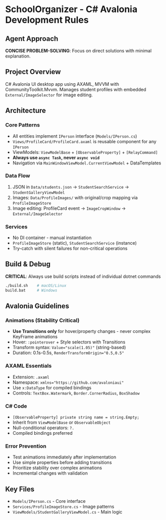 # SchoolOrganizer - C# Avalonia Development Rules

## Agent Approach
**CONCISE PROBLEM-SOLVING**: Focus on direct solutions with minimal explanation.

## Project Overview
C# Avalonia UI desktop app using AXAML, MVVM with CommunityToolkit.Mvvm. Manages student profiles with embedded `External/ImageSelector` for image editing.

## Architecture

### Core Patterns
- All entities implement `IPerson` interface (`Models/IPerson.cs`)
- `Views/ProfileCard/ProfileCard.axaml` is reusable component for any `IPerson`
- ViewModels: `ViewModelBase` + `[ObservableProperty]` + `[RelayCommand]`
- **Always use `async Task`, never `async void`**
- Navigation via `MainWindowViewModel.CurrentViewModel` + DataTemplates

### Data Flow
1. JSON in `Data/students.json` → `StudentSearchService` → `StudentGalleryViewModel`
2. Images: `Data/ProfileImages/` with original/crop mapping via `ProfileImageStore`
3. Image editing: ProfileCard event → `ImageCropWindow` → `External/ImageSelector`

### Services
- No DI container - manual instantiation
- `ProfileImageStore` (static), `StudentSearchService` (instance)
- Try-catch with silent failures for non-critical operations

## Build & Debug
**CRITICAL**: Always use build scripts instead of individual dotnet commands
```bash
./build.sh    # macOS/Linux
build.bat     # Windows
```

## Avalonia Guidelines

### Animations (Stability Critical)
- **Use Transitions only** for hover/property changes - never complex KeyFrame animations
- Hover: `:pointerover` + Style selectors with Transitions
- Transform syntax: `Value="scale(1.05)"` (string-based)
- Duration: 0.1s-0.5s, `RenderTransformOrigin="0.5,0.5"`

### AXAML Essentials
- Extension: `.axaml`
- Namespace: `xmlns="https://github.com/avaloniaui"`
- Use `x:DataType` for compiled bindings
- Controls: `TextBox.Watermark`, `Border.CornerRadius`, `BoxShadow`

### C# Code
- `[ObservableProperty] private string name = string.Empty;`
- Inherit from `ViewModelBase` or `ObservableObject`
- Null-conditional operators: `?.`
- Compiled bindings preferred

### Error Prevention
- Test animations immediately after implementation
- Use simple properties before adding transitions
- Prioritize stability over complex animations
- Incremental changes with validation

## Key Files
- `Models/IPerson.cs` - Core interface
- `Services/ProfileImageStore.cs` - Image patterns
- `ViewModels/StudentGalleryViewModel.cs` - Main logic
